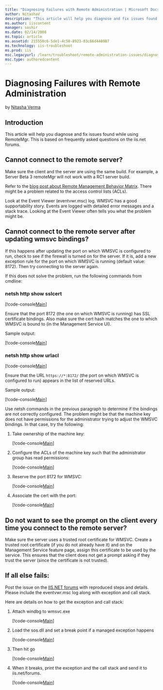 ```yaml
---
title: "Diagnosing Failures with Remote Administration | Microsoft Docs"
author: NitashaV
description: "This article will help you diagnose and fix issues found while using RemoteMgr. This is based on frequently asked questions on the iis.net forums. Cannot con..."
ms.author: iiscontent
manager: soshir
ms.date: 02/14/2008
ms.topic: article
ms.assetid: 215550c6-5de1-4c50-8923-03c66d448987
ms.technology: iis-troubleshoot
ms.prod: iis
msc.legacyurl: /learn/troubleshoot/remote-administration-issues/diagnosing-failures-with-remote-administration
msc.type: authoredcontent
---
```

Diagnosing Failures with Remote Administration
====================
by [Nitasha Verma](https://github.com/NitashaV)

## Introduction

This article will help you diagnose and fix issues found while using RemoteMgr. This is based on frequently asked questions on the iis.net forums.

## Cannot connect to the remote server?

Make sure the client and the server are using the same build. For example, a Server Beta 3 remoteMgr will not work with a RC1 server build.

Refer to the [blog post about Remote Management Behavior Matrix](https://blogs.iis.net/nitashav/archive/2007/04/23/remote-management-behavior-matrix.aspx). There might be a problem related to the access control lists (ACLs).

Look at the Event Viewer (eventvwr.msc) log. WMSVC has a good supportability story. Events are logged with detailed error messages and a stack trace. Looking at the Event Viewer often tells you what the problem might be.

## Cannot connect to the remote server after updating wmsvc bindings?

If this happens after updating the port on which WMSVC is configured to run, check to see if the firewall is turned on for the server. If it is, add a new exception rule for the port on which WMSVC is running (default value: 8172). Then try connecting to the server again.

If this does not solve the problem, run the following commands from cmdline:

### netsh http show sslcert


[!code-console[Main](diagnosing-failures-with-remote-administration/samples/sample1.cmd)]


Ensure that the port 8172 (the one on which WMSVC is running) has SSL certificate bindings. Also make sure the cert hash matches the one to which WMSVC is bound to (in the Management Service UI).

Sample output:


[!code-console[Main](diagnosing-failures-with-remote-administration/samples/sample2.cmd)]


### netsh http show urlacl


[!code-console[Main](diagnosing-failures-with-remote-administration/samples/sample3.cmd)]


Ensure that the URL `https://*:8172/` (the port on which WMSVC is configured to run) appears in the list of reserved URLs.  
  
Sample output:


[!code-console[Main](diagnosing-failures-with-remote-administration/samples/sample4.cmd)]


Use netsh commands in the previous paragraph to determine if the bindings are not correctly configured. The problem might be that the machine key does not have permissions for the administrator trying to adjust the WMSVC bindings. In that case, try the following:

1. Take ownership of the machine key:  

    [!code-console[Main](diagnosing-failures-with-remote-administration/samples/sample5.cmd)]
2. Configure the ACLs of the machine key such that the administrator group has read permissions:  

    [!code-console[Main](diagnosing-failures-with-remote-administration/samples/sample6.cmd)]
3. Reserve the port 8172 for WMSVC:  

    [!code-console[Main](diagnosing-failures-with-remote-administration/samples/sample7.cmd)]
4. Associate the cert with the port:  

    [!code-console[Main](diagnosing-failures-with-remote-administration/samples/sample8.cmd)]

## Do not want to see the prompt on the client every time you connect to the remote server?

Make sure the server uses a trusted root certificate for WMSVC. Create a trusted root certificate (if you do not already have it) and on the Management Service feature page, assign this certificate to be used by the service. This ensures that the client does not get a prompt asking if they trust the server (since the certificate is not trusted).

## If all else fails:

Post the issue on the [IIS.NET forums](https://forums.iis.net/) with reproduced steps and details. Please include the eventvwr.msc log along with exception and call stack.

Here are details on how to get the exception and call stack:

1. Attach windbg to wmsvc.exe

    [!code-console[Main](diagnosing-failures-with-remote-administration/samples/sample9.cmd)]
2. Load the sos.dll and set a break point if a managed exception happens

    [!code-console[Main](diagnosing-failures-with-remote-administration/samples/sample10.cmd)]
3. Then hit go

    [!code-console[Main](diagnosing-failures-with-remote-administration/samples/sample11.cmd)]
4. When it breaks, print the exception and the call stack and send it to iis.net/forums.

    [!code-console[Main](diagnosing-failures-with-remote-administration/samples/sample12.cmd)]